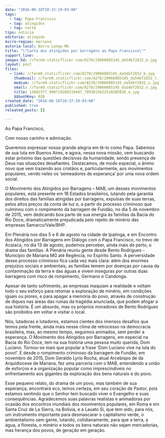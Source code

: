 ```yaml
---
date: "2016-08-18T10:15:19-03:00"
tags:
  - tag: Papa-Francisco
  - tag: atingidos
  - tag: carta
tipo: noticia
editoria: atingido
micro-regiao: mariana
autoria-local: Barra Longa-MG
title: "\"Carta dos atingidos por barragens ao Papa Francisco\""
support_line: .
images_hd: //farm9.staticflickr.com/8278/29066085145_da54bf2832_b.jpg
layout: post
files:
  - link: //farm9.staticflickr.com/8278/29066085145_da54bf2832_b.jpg
    thumbnail: //farm9.staticflickr.com/8278/29066085145_da54bf2832_t.jpg
    medium: //farm9.staticflickr.com/8278/29066085145_da54bf2832_z.jpg
    small: //farm9.staticflickr.com/8278/29066085145_da54bf2832_n.jpg
    title: 13002377_998719200219487_7893815622510205826_o.jpg
    $$hashKey: 028
created_date: "2016-08-18T10:37:39-03:00"
published: true
releated_posts: []

---
```

<p>Ao Papa Francisco,</p>

<p>Com nosso carinho e admira&ccedil;&atilde;o.</p>

<p>Queremos expressar nossa grande alegria em t&ecirc;-lo como Papa. Sabemos de sua luta em Buenos Aires, e agora, nessa nova miss&atilde;o, vem buscando estar pr&oacute;ximo das quest&otilde;es decisivas da humanidade, sendo presen&ccedil;a de Deus nas situa&ccedil;&otilde;es desafiantes. Destacamos, de modo especial, o &acirc;nimo novo que vem trazendo aos crist&atilde;os e, particularmente, aos movimentos populares, vendo neles os &lsquo;semeadores de esperan&ccedil;a&rsquo; por uma nova ordem social.</p>

<p>O Movimento dos Atingidos por Barragens &ndash; MAB, um desses movimentos populares, est&aacute; presente em 18 Estados brasileiros, lutando pela garantia dos direitos das fam&iacute;lias atingidas por barragens, expulsas de suas terras, pelos altos pre&ccedil;os da conta de luz e, a partir do processo criminoso que culminou com o rompimento da barragem de Fund&atilde;o, no dia 5 de novembro de 2015, vem dedicando boa parte de sua energia &agrave;s fam&iacute;lias da Bacia do Rio Doce, dramaticamente prejudicada pelo rejeito de min&eacute;rio das empresas Samarco/Vale/BHP.</p>

<p>Em Plen&aacute;ria nos dias 5 e 6 de agosto na cidade de Ipatinga, e em Encontro dos Atingidos por Barragens em Di&aacute;logo com o Papa Francisco, no trevo de Acaiaca, no dia 13 de agosto, pudemos perceber, ainda mais de perto, o drama das fam&iacute;lias. A Plen&aacute;ria reuniu gente desde Bento Rodrigues &ndash; Munic&iacute;pio de Mariana MG at&eacute; Reg&ecirc;ncia, no Esp&iacute;rito Santo. A perversidade desse processo criminoso fica cada vez mais clara: al&eacute;m dos enormes preju&iacute;zos sociais e ambientais, as fam&iacute;lias temem por doen&ccedil;as por causa da contamina&ccedil;&atilde;o da terra e das &aacute;guas e vivem inseguras por outras duas barragens com risco de rompimento, Germano e Candonga.</p>

<p>Apesar de tanto sofrimento, as empresas maquiam a realidade e voltam todo o seu esfor&ccedil;o para retomar a explora&ccedil;&atilde;o de min&eacute;rio, em condi&ccedil;&otilde;es iguais ou piores, e para apagar a mem&oacute;ria do povo, atrav&eacute;s de constru&ccedil;&atilde;o de diques nas &aacute;reas das ru&iacute;nas da trag&eacute;dia anunciada, que podem afogar a sua hist&oacute;ria. &Eacute; um absurdo, mas os pr&oacute;prios moradores de Bento Rodrigues s&atilde;o proibidos em voltar e visitar o local.</p>

<p>N&oacute;s, lutadoras e lutadores, estamos cientes dos imensos desafios que temos pela frente, ainda mais nesse clima de retrocesso na democracia brasileira, mas, ao mesmo tempo, seguimos animados, sem perder a esperan&ccedil;a. O Movimento dos Atingidos por Barragens, em especial na Bacia do Rio Doce, tem na sua hist&oacute;ria uma pessoa muito querida, Dom Luciano. Tornou-se mais que popular a frase &lsquo;Dom Luciano vive na luta do povo!&rsquo;. E desde o rompimento criminoso da barragem de Fund&atilde;o, em novembro de 2015, Dom Geraldo Lyrio Rocha, atual Arcebispo de da Arquidiocese de Mariana, fez uma parceria com o MAB, entendendo a uni&atilde;o de esfor&ccedil;os e a organiza&ccedil;&atilde;o popular como imprescind&iacute;veis no enfrentamento aos gigantes da explora&ccedil;&atilde;o dos bens naturais e do povo.</p>

<p>Esse pequeno relato, do drama de um povo, mas tamb&eacute;m de sua esperan&ccedil;a, encontrar&aacute; eco, temos certeza, em seu cora&ccedil;&atilde;o de Pastor, pois estamos sentindo que o Senhor tem buscado viver o Evangelho e suas consequ&ecirc;ncias. Agradecemos suas palavras realistas e animadoras por ocasi&atilde;o dos encontros mundiais dos movimentos populares, em Roma e em Santa Cruz de La Sierra, na Bol&iacute;via, e a Lauato Si, que tem sido, para n&oacute;s, um instrumento importante para desmascarar o capitalismo verde, o ambientalismo sem gente, lutando, cotidianamente, para que a terra, a &aacute;gua, a floresta, o min&eacute;rio e todos os bens naturais n&atilde;o sejam mercadorias, mas heran&ccedil;a dos povos, de gera&ccedil;&atilde;o em gera&ccedil;&atilde;o.&nbsp;</p>
